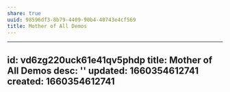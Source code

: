 ```yaml
---
share: true
uuid: 98596df3-8b79-4409-90b4-40743e4cf569
title: Mother of All Demos
---
```

---
id: vd6zg220uck61e41qv5phdp
title: Mother of All Demos
desc: ''
updated: 1660354612741
created: 1660354612741
---